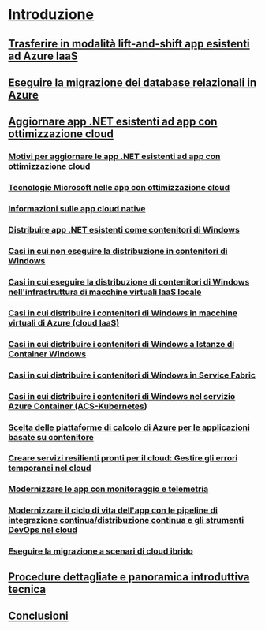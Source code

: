 # [Introduzione](index.md)
## [Trasferire in modalità lift-and-shift app esistenti ad Azure IaaS](lift-and-shift-existing-apps-azure-iaas.md)
## [Eseguire la migrazione dei database relazionali in Azure](migrate-your-relational-databases-to-azure.md)
## [Aggiornare app .NET esistenti ad app con ottimizzazione cloud](./modernize-existing-apps-to-cloud-optimized/index.md)
### [Motivi per aggiornare le app .NET esistenti ad app con ottimizzazione cloud](./modernize-existing-apps-to-cloud-optimized/reasons-to-modernize-existing-net-apps-to-cloud-optimized-applications.md)
### [Tecnologie Microsoft nelle app con ottimizzazione cloud](./modernize-existing-apps-to-cloud-optimized/microsoft-technologies-in-cloud-optimized-applications.md)
### [Informazioni sulle app cloud native](./modernize-existing-apps-to-cloud-optimized/what-about-cloud-native-applications.md)
### [Distribuire app .NET esistenti come contenitori di Windows](./modernize-existing-apps-to-cloud-optimized/deploy-existing-net-apps-as-windows-containers.md)
### [Casi in cui non eseguire la distribuzione in contenitori di Windows](./modernize-existing-apps-to-cloud-optimized/when-not-to-deploy-to-windows-containers.md)
### [Casi in cui eseguire la distribuzione di contenitori di Windows nell'infrastruttura di macchine virtuali IaaS locale](./modernize-existing-apps-to-cloud-optimized/when-to-deploy-windows-containers-in-your-on-premises-iaas-vm-infrastructure.md)
### [Casi in cui distribuire i contenitori di Windows in macchine virtuali di Azure (cloud IaaS)](./modernize-existing-apps-to-cloud-optimized/when-to-deploy-windows-containers-to-azure-vms-iaas-cloud.md)
### [Casi in cui distribuire i contenitori di Windows a Istanze di Container Windows](./modernize-existing-apps-to-cloud-optimized/when-to-deploy-windows-containers-to-azure-container-instances-ACI.md)
### [Casi in cui distribuire i contenitori di Windows in Service Fabric](./modernize-existing-apps-to-cloud-optimized/when-to-deploy-windows-containers-to-service-fabric.md)
### [Casi in cui distribuire i contenitori di Windows nel servizio Azure Container (ACS-Kubernetes)](./modernize-existing-apps-to-cloud-optimized/when-to-deploy-windows-containers-to-azure-container-service-kubernetes.md)
### [Scelta delle piattaforme di calcolo di Azure per le applicazioni basate su contenitore](./modernize-existing-apps-to-cloud-optimized/choosing-azure-compute-options-for-container-based-applications.md)
### [Creare servizi resilienti pronti per il cloud: Gestire gli errori temporanei nel cloud](./modernize-existing-apps-to-cloud-optimized/build-resilient-services-ready-for-the-cloud-embrace-transient-failures-in-the-cloud.md)
### [Modernizzare le app con monitoraggio e telemetria](./modernize-existing-apps-to-cloud-optimized/modernize-your-apps-with-monitoring-and-telemetry.md)
### [Modernizzare il ciclo di vita dell'app con le pipeline di integrazione continua/distribuzione continua e gli strumenti DevOps nel cloud](./modernize-existing-apps-to-cloud-optimized/modernize-your-apps-lifecycle-with-ci-cd-pipelines-and-devops-tools-in-the-cloud.md)
### [Eseguire la migrazione a scenari di cloud ibrido](./modernize-existing-apps-to-cloud-optimized/migrate-to-hybrid-cloud-scenarios.md)
## [Procedure dettagliate e panoramica introduttiva tecnica](walkthroughs-technical-get-started-overview.md)
## [Conclusioni](conclusions.md)
